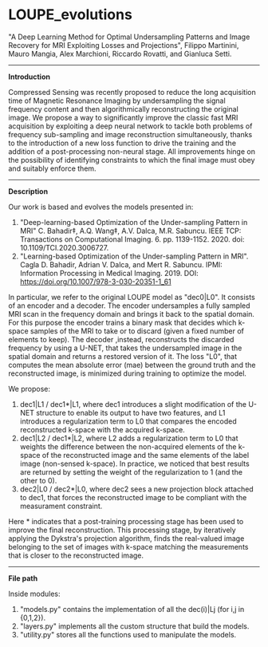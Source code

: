 # LOUPE_evolutions

"A Deep Learning Method for Optimal Undersampling Patterns and Image Recovery for MRI Exploiting Losses and Projections", Filippo Martinini, Mauro Mangia, Alex Marchioni, Riccardo Rovatti, and Gianluca Setti.

--- 
**Introduction** 

Compressed Sensing was recently proposed to reduce the long acquisition time of Magnetic Resonance Imaging by undersampling the signal frequency content and then algorithmically reconstructing the original image.
We propose a way to significantly improve the classic fast MRI acquisition by exploiting a deep neural network to tackle both problems of frequency sub-sampling and image reconstruction simultaneously, thanks to the introduction of a new loss function to drive the training and the addition of a post-processing non-neural stage. 
All improvements hinge on the possibility of identifying constraints to which the final image must obey and suitably enforce them.

--- 
**Description**

Our work is based and evolves the models presented in:  

1. "Deep-learning-based Optimization of the Under-sampling Pattern in MRI" C. Bahadir‡, A.Q. Wang‡, A.V. Dalca, M.R. Sabuncu. IEEE TCP: Transactions on Computational Imaging. 6. pp. 1139-1152. 2020. doi: 10.1109/TCI.2020.3006727.
2. "Learning-based Optimization of the Under-sampling Pattern in MRI". Cagla D. Bahadir, Adrian V. Dalca, and Mert R. Sabuncu. IPMI: Information Processing in Medical Imaging. 2019. DOI: https://doi.org/10.1007/978-3-030-20351-1_61

In particular, we refer to the original LOUPE model as "dec0|L0". It consists of an encoder and a decoder. The encoder undersamples a fully sampled MRI scan in the frequency domain and brings it back to the spatial domain. For this purpose the encoder trains a binary mask that decides which k-space samples of the MRI to take or to discard (given a fixed number of elements to keep). The decoder ,instead, reconstructs the discarded frequency by using a U-NET, that takes the undersampled image in the spatial domain and returns a restored version of it. The loss "L0", that computes the mean absolute error (mae) between the ground truth and the reconstructed image, is minimized during training to optimize the model.


We propose:
1. dec1|L1 / dec1*|L1, where dec1 introduces a slight modification of the U-NET structure to enable its output to have two features, and L1 introduces a regularization term to L0 that compares the encoded reconstructed k-space with the acquired k-space. 
2. dec1|L2 / dec1*|L2, where L2 adds a regularization term to L0 that weights the difference between the non-acquired elements of the k-space of the reconstructed image and the same elements of the label image (non-sensed k-space). In practice, we noticed that best results are returned by setting the weight of the regularization to 1 (and the other to 0).
3. dec2|L0 / dec2*|L0, where dec2 sees a new projection block attached to dec1, that forces the reconstructed image to be compliant with the measurament constraint.

Here * indicates that a post-training processing stage has been used to improve the final reconstruction. This processing stage, by iteratively applying the Dykstra's projection algorithm, finds the real-valued image belonging to the set of images with k-space matching the measurements that is closer to the reconstructed image.

---
**File path**

Inside modules:
1. "models.py" contains the implementation of all the dec(i)|Lj (for i,j in {0,1,2}).
2. "layers.py" implements all the custom structure that build the models.
3. "utility.py" stores all the functions used to manipulate the models.


